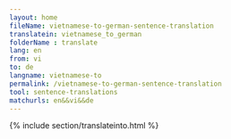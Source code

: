 ```yaml
---
layout: home
fileName: vietnamese-to-german-sentence-translation
translatein: vietnamese_to_german
folderName : translate
lang: en
from: vi
to: de
langname: vietnamese-to
permalink: /vietnamese-to-german-sentence-translation
tool: sentence-translations
matchurls: en&&vi&&de
---
```

{% include section/translateinto.html %}
